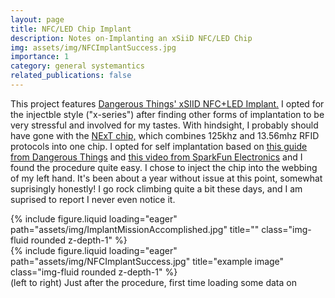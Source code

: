 ```yaml
---
layout: page
title: NFC/LED Chip Implant
description: Notes on-Implanting an xSiiD NFC/LED Chip
img: assets/img/NFCImplantSuccess.jpg
importance: 1
category: general systemantics
related_publications: false
---
```

This project features <a href="https://dangerousthings.com/product/xsiid/">Dangerous Things' xSIID NFC+LED Implant.</a> I opted for the injectble style ("x-series") after finding other forms of implantation to be very stressful and involved for my tastes. With hindsight, I probably should have gone with the <a href="https://dangerousthings.com/product/next/">NExT chip,</a> which combines 125khz and 13.56mhz RFID protocols into one chip.  I opted for self implantation based on <a href="https://dangerousthings.com/wp-content/uploads/Introduction-to-Implantable-Transponders-for-Professionals.pdf">this guide from Dangerous Things</a> and <a href="https://www.youtube.com/watch?v=Gj5g454AD4E">this video from SparkFun Electronics</a> and I found the procedure quite easy. I chose to inject the chip into the webbing of my left hand. It's been about a year without issue at this point, somewhat suprisingly honestly! I go rock climbing quite a bit these days, and I am  suprised to  report I never even notice it.

<div class="row">
    <div class="col-sm mt-2 mt-md-0">
        {% include figure.liquid loading="eager" path="assets/img/ImplantMissionAccomplished.jpg" title="" class="img-fluid rounded z-depth-1" %}
    </div>
    <div class="col-sm mt-2 mt-md-0">
        {% include figure.liquid loading="eager" path="assets/img/NFCImplantSuccess.jpg" title="example image" class="img-fluid rounded z-depth-1" %}
    </div>
</div>
<div class="caption">
    (left to right) Just after the procedure, first time loading some data on
</div>
